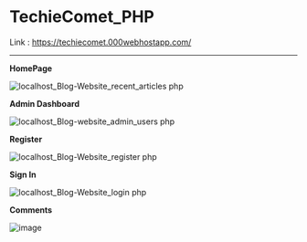# TechieComet_PHP

Link : https://techiecomet.000webhostapp.com/

----

**HomePage**

![localhost_Blog-Website_recent_articles php](https://user-images.githubusercontent.com/63875409/142772250-0e8833fa-af6a-4224-b3a7-eef820d73aa4.png)

**Admin Dashboard**

![localhost_Blog-website_admin_users php](https://user-images.githubusercontent.com/63875409/142772403-715862a4-0790-49de-84ee-df5db01d7e9a.png)

**Register**

![localhost_Blog-Website_register php](https://user-images.githubusercontent.com/63875409/142772609-324801fb-3307-40df-8c12-fa8ac102d414.png)

**Sign In**

![localhost_Blog-Website_login php](https://user-images.githubusercontent.com/63875409/142772486-9785724f-426b-4bb9-8760-0d519c3436de.png)

**Comments**

![image](https://user-images.githubusercontent.com/63875409/142772716-70a4ca69-8bc3-4864-951a-e7d1ce0dd155.png)
